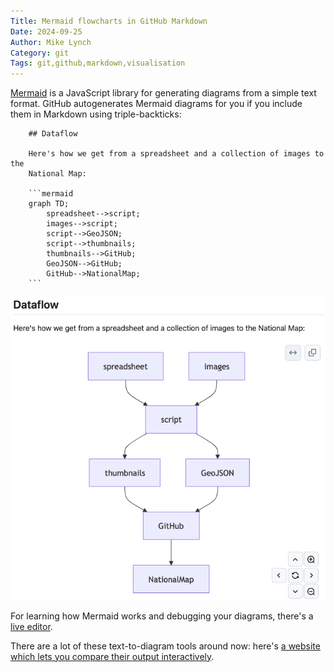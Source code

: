 ```yaml
---
Title: Mermaid flowcharts in GitHub Markdown
Date: 2024-09-25
Author: Mike Lynch
Category: git
Tags: git,github,markdown,visualisation
---
```

[Mermaid](https://github.com/mermaid-js/mermaid) is a JavaScript library for
generating diagrams from a simple text format. GitHub autogenerates Mermaid
diagrams for you if you include them in Markdown using triple-backticks:


````
    ## Dataflow

    Here's how we get from a spreadsheet and a collection of images to the 
    National Map: 

    ```mermaid
    graph TD;
        spreadsheet-->script;
        images-->script;
        script-->GeoJSON;
        script-->thumbnails;
        thumbnails-->GitHub;
        GeoJSON-->GitHub;
        GitHub-->NationalMap;
    ```

````
![The above structure rendered as a flowchart](images/github_mermaid/flowchart.png)

For learning how Mermaid works and debugging your diagrams, there's a [live editor](https://mermaid.live/).

There are a lot of these text-to-diagram tools around now: here's [a website which lets you compare their output interactively](https://text-to-diagram.com/).